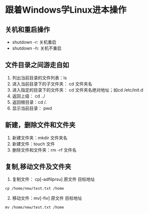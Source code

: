 # 跟着Windows学Linux进本操作
## 关机和重启操作 
- shutdown -r: 关机重启
- shutdown -h: 关机不重启

## 文件目录之间游走自如
1. 列出当前目录的文件列表：ls
2. 进入当前目录下的子文件夹： cd 文件夹名
3. 进入指定的目录下的文件夹： cd 文件夹名绝对地址；如cd /etc/init.d
4. 返回上级： cd ../
5. 返回根目录：cd /.
6. 显示当前目录： pwd

## 新建，删除文件和文件夹
1. 新建文件夹：mkdir 文件夹名
2. 新建文件：touch 文件
3. 删除文件和文件夹：rm -rf 文件名

## 复制,移动文件及文件夹
1. 复制文件： cp[-adfilprsu] 原文件 目标地址
```
cp /home/new/test.txt /home
```

2. 移动文件：mv[-fiv] 原文件 目标地址
```
mv /home/new/test.txt /home
```